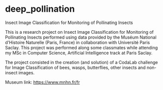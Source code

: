 # deep_pollination
Insect Image Classification for Monitoring of Pollinating Insects

This is a research project on Insect Image Classification for Monitoring of Pollinating Insects performed using data provided by the Muséum National d'Histoire Naturelle (Paris, France) in collaboration with Université Paris Saclay. This project was performed along some classmates while attending my MSc in Computer Science, Artificial Intelligence track at Paris Saclay.

The project consisted in the creation (and solution) of a CodaLab challenge for Image Classification of bees, wasps, butterflies, other insects and non-insect images.

Museum link: https://www.mnhn.fr/fr
